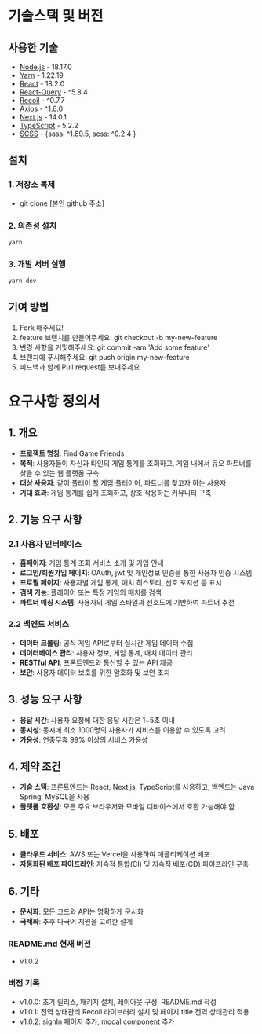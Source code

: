 # 기술스택 및 버전

## 사용한 기술

- [Node.js](https://nodejs.org/en/docs) - 18.17.0
- [Yarn](https://yarnpkg.com/) - 1.22.19
- [React](https://ko.legacy.reactjs.org/) - 18.2.0
- [React-Query](https://tanstack.com/query/latest) - ^5.8.4
- [Recoil](https://recoiljs.org/ko/docs/introduction/getting-started) - ^0.7.7
- [Axios](https://axios-http.com/kr/docs/intro) - ^1.6.0
- [Next.js](https://nextjs.org/) - 14.0.1
- [TypeScript](https://www.typescriptlang.org/) - 5.2.2
- [SCSS](https://sass-lang.com/) - {sass: ^1.69.5, scss: ^0.2.4 }

## 설치

### 1. 저장소 복제

- git clone [본인 github 주소]

### 2. 의존성 설치

```bash
yarn
```

### 3. 개발 서버 실행

```bash
yarn dev
```

## 기여 방법

1. Fork 해주세요!
2. feature 브랜치를 만들어주세요: git checkout -b my-new-feature
3. 변경 사항을 커밋해주세요: git commit -am 'Add some feature'
4. 브랜치에 푸시해주세요: git push origin my-new-feature
5. 피드백과 함께 Pull request를 보내주세요

# 요구사항 정의서

## **1. 개요**

- **프로젝트 명칭**: Find Game Friends
- **목적**: 사용자들이 자신과 타인의 게임 통계를 조회하고, 게임 내에서 듀오 파트너를 찾을 수 있는 웹 플랫폼 구축
- **대상 사용자**: 같이 플레이 할 게임 플레이어, 파트너를 찾고자 하는 사용자
- **기대 효과**: 게임 통계를 쉽게 조회하고, 상호 작용하는 커뮤니티 구축

## **2. 기능 요구 사항**

### **2.1 사용자 인터페이스**

- **홈페이지**: 게임 통계 조회 서비스 소개 및 가입 안내
- **로그인/회원가입 페이지**: OAuth, jwt 및 개인정보 인증을 통한 사용자 인증 시스템
- **프로필 페이지**: 사용자별 게임 통계, 매치 히스토리, 선호 포지션 등 표시
- **검색 기능**: 플레이어 또는 특정 게임의 매치를 검색
- **파트너 매칭 시스템**: 사용자의 게임 스타일과 선호도에 기반하여 파트너 추천

### **2.2 백엔드 서비스**

- **데이터 크롤링**: 공식 게임 API로부터 실시간 게임 데이터 수집
- **데이터베이스 관리**: 사용자 정보, 게임 통계, 매치 데이터 관리
- **RESTful API**: 프론트엔드와 통신할 수 있는 API 제공
- **보안**: 사용자 데이터 보호를 위한 암호화 및 보안 조치

## **3. 성능 요구 사항**

- **응답 시간**: 사용자 요청에 대한 응답 시간은 1~5초 이내
- **동시성**: 동시에 최소 1000명의 사용자가 서비스를 이용할 수 있도록 고려
- **가용성**: 연중무휴 99% 이상의 서비스 가용성

## **4. 제약 조건**

- **기술 스택**: 프론트엔드는 React, Next.js, TypeScript를 사용하고, 백엔드는 Java Spring, MySQL을 사용
- **플랫폼 호환성**: 모든 주요 브라우저와 모바일 디바이스에서 호환 가능해야 함

## **5. 배포**

- **클라우드 서비스**: AWS 또는 Vercel을 사용하여 애플리케이션 배포
- **자동화된 배포 파이프라인**: 지속적 통합(CI) 및 지속적 배포(CD) 파이프라인 구축

## **6. 기타**

- **문서화**: 모든 코드와 API는 명확하게 문서화
- **국제화**: 추후 다국어 지원을 고려한 설계

### README.md 현재 버전

- v1.0.2

### 버전 기록

- v1.0.0: 초기 릴리스, 패키지 설치, 레이아웃 구성, README.md 작성
- v1.0.1: 전역 상태관리 Recoil 라이브러리 설치 및 페이지 title 전역 상태관리 적용
- v1.0.2: signIn 페이지 추가, modal component 추가
